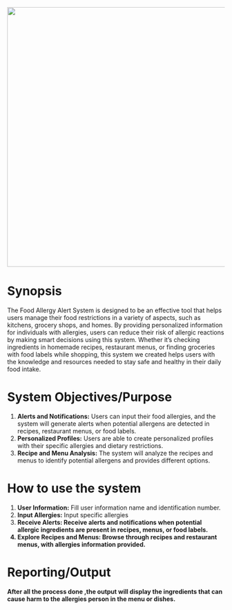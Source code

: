<!DOCTYPE html>
<html>
  <img src="\Proposal\Image\Food.png" width="7000" height="600"></img>

<body class="stackedit">
  <div class="stackedit__html"><h1 id="synopsis">Synopsis</h1>
<p>The Food Allergy Alert System is designed to be an effective tool that helps users manage their food restrictions in a variety of aspects, such as kitchens, grocery shops, and homes. By providing personalized information for individuals with allergies, users can reduce their risk of allergic reactions by making smart decisions using this system. Whether it’s checking ingredients in homemade recipes, restaurant menus, or finding groceries with food labels while shopping, this system we created helps users with the knowledge and resources needed to stay safe and healthy in their daily food intake.</p>
<h1 id="obj/purp">System Objectives/Purpose</h1>
<ol>
  <li><strong>Alerts and Notifications:</strong> Users can input their food allergies, and the system will generate alerts when potential allergens are detected in 
                                       recipes, restaurant menus, or food labels.</li>
  <li><strong>Personalized Profiles:</strong> Users are able to create personalized profiles with their specific allergies and dietary restrictions.</li>
  <li><strong>Recipe and Menu Analysis:</strong> The system will analyze the recipes and menus to identify potential allergens and provides different options.</li>
</ol>
<h1 id="how-to-use-the-system">How to use the system</h1>
<ol>
<li><strong>User Information:</strong> Fill user information name and identification number.</li>
<li><strong>Input Allergies:</strong> Input specific allergies</li>
<li><strong>Receive Alerts: Receive alerts and notifications when potential allergic ingredients are present in recipes, menus, or food labels.</li>
<li><strong>Explore Recipes and Menus: Browse through recipes and restaurant menus, with allergies information provided.</li>
</ol>
<h1 id="reportingoutput">Reporting/Output</h1>
<p>After all the process done ,the output will display the ingredients that can cause harm to the allergies person in the menu or dishes.</p>
</div>
</body>

</html>

